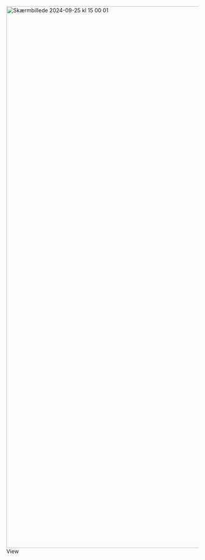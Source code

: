 <img width="1421" alt="Skærmbillede 2024-09-25 kl  15 00 01" src="https://github.com/user-attachments/assets/e58e4eb9-fcdb-426e-957c-eac51b2f8fa9">
View
